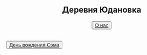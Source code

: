 <html>
<head>
<title>Деревня Юдановка</title>
</head>
<body>
<body background="сайт/img/blue-and-orange-cupboards.jpg">
<h2><center>Деревня Юдановка</center></h2>
<center><button><a href="2слайд">О нас</a></button></center>
<br>

<button><a href="https://www.youtube.com/watch?v=II5RbWlyDAY">День рождения Сэма</a></button>
<br>
